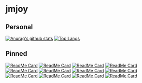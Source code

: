 <!--
**jmjoy/jmjoy** is a ✨ _special_ ✨ repository because its `README.md` (this file) appears on your GitHub profile.

Here are some ideas to get you started:

- 🔭 I’m currently working on ...
- 🌱 I’m currently learning ...
- 👯 I’m looking to collaborate on ...
- 🤔 I’m looking for help with ...
- 💬 Ask me about ...
- 📫 How to reach me: ...
- 😄 Pronouns: ...
- ⚡ Fun fact: ...
-->

# jmjoy

## Personal

[![Anurag's github stats](https://github-readme-stats.vercel.app/api?username=jmjoy&show_icons=true)](https://github.com/anuraghazra/github-readme-stats) [![Top Langs](https://github-readme-stats.vercel.app/api/top-langs/?username=jmjoy&layout=compact)](https://github.com/anuraghazra/github-readme-stats)

## Pinned

[![ReadMe Card](https://github-readme-stats.vercel.app/api/pin/?username=jmjoy&repo=graphicsmagick-rs)](https://github.com/jmjoy/graphicsmagick-rs) [![ReadMe Card](https://github-readme-stats.vercel.app/api/pin/?username=jmjoy&repo=apollo-client)](https://github.com/jmjoy/apollo-client) [![ReadMe Card](https://github-readme-stats.vercel.app/api/pin/?username=jmjoy&repo=idgend)](https://github.com/jmjoy/idgend) [![ReadMe Card](https://github-readme-stats.vercel.app/api/pin/?username=jmjoy&repo=keyboard-layout)](https://github.com/jmjoy/keyboard-layout) [![ReadMe Card](https://github-readme-stats.vercel.app/api/pin/?username=jmjoy&repo=phper)](https://github.com/jmjoy/phper) [![ReadMe Card](https://github-readme-stats.vercel.app/api/pin/?username=jmjoy&repo=fastcgi-client-rs)](https://github.com/jmjoy/fastcgi-client-rs) [![ReadMe Card](https://github-readme-stats.vercel.app/api/pin/?username=jmjoy&repo=serde_var_export)](https://github.com/jmjoy/serde_var_export) [![ReadMe Card](https://github-readme-stats.vercel.app/api/pin/?username=jmjoy&repo=go-chatroom)](https://github.com/jmjoy/go-chatroom) [![ReadMe Card](https://github-readme-stats.vercel.app/api/pin/?username=jmjoy&repo=dnsmasq-plus)](https://github.com/jmjoy/dnsmasq-plus) [![ReadMe Card](https://github-readme-stats.vercel.app/api/pin/?username=jmjoy&repo=ArSql)](https://github.com/jmjoy/ArSql) [![ReadMe Card](https://github-readme-stats.vercel.app/api/pin/?username=jmjoy&repo=http-api-tester)](https://github.com/jmjoy/http-api-tester) [![ReadMe Card](https://github-readme-stats.vercel.app/api/pin/?username=TriangleGo&repo=snake)](https://github.com/TriangleGo/snake)
